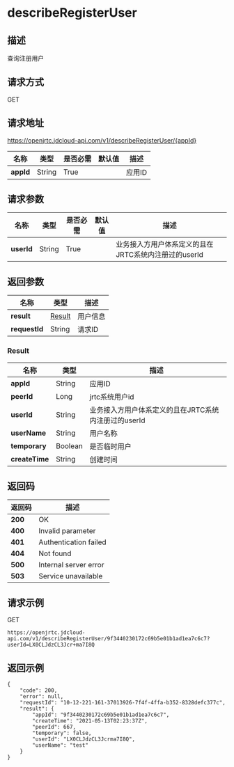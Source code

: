 # describeRegisterUser


## 描述
查询注册用户


## 请求方式
GET

## 请求地址
https://openjrtc.jdcloud-api.com/v1/describeRegisterUser/{appId}

|名称|类型|是否必需|默认值|描述|
|---|---|---|---|---|
|**appId**|String|True| |应用ID|

## 请求参数
|名称|类型|是否必需|默认值|描述|
|---|---|---|---|---|
|**userId**|String|True| |业务接入方用户体系定义的且在JRTC系统内注册过的userId|


## 返回参数
|名称|类型|描述|
|---|---|---|
|**result**|[Result](describeregisteruser#result)|用户信息|
|**requestId**|String|请求ID|

### <div id="result">Result</div>
|名称|类型|描述|
|---|---|---|
|**appId**|String|应用ID|
|**peerId**|Long|jrtc系统用户id|
|**userId**|String|业务接入方用户体系定义的且在JRTC系统内注册过的userId|
|**userName**|String|用户名称|
|**temporary**|Boolean|是否临时用户|
|**createTime**|String|创建时间|

## 返回码
|返回码|描述|
|---|---|
|**200**|OK|
|**400**|Invalid parameter|
|**401**|Authentication failed|
|**404**|Not found|
|**500**|Internal server error|
|**503**|Service unavailable|

## 请求示例
GET
```
https://openjrtc.jdcloud-api.com/v1/describeRegisterUser/9f3440230172c69b5e01b1ad1ea7c6c7?userId=LX0CLJdzCL3Jcr+ma7I8Q

```

## 返回示例
```
{
    "code": 200, 
    "error": null, 
    "requestId": "10-12-221-161-37013926-7f4f-4ffa-b352-8328defc377c", 
    "result": {
        "appId": "9f3440230172c69b5e01b1ad1ea7c6c7", 
        "createTime": "2021-05-13T02:23:37Z", 
        "peerId": 667, 
        "temporary": false, 
        "userId": "LX0CLJdzCL3Jcrma7I8Q", 
        "userName": "test"
    }
}
```
